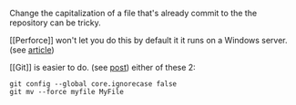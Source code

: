 Change the capitalization of a file that's already commit to the the repository can be tricky.

[[Perforce]] won't let you do this by default it it runs on a Windows server. (see [article](https://portal.perforce.com/s/article/3448))

[[Git]] is easier to do. (see [post](https://stackoverflow.com/questions/10523849/how-do-you-change-the-capitalization-of-filenames-in-git))
either of these 2:
```
git config --global core.ignorecase false
git mv --force myfile MyFile
```